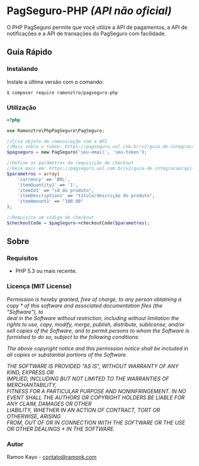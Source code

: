 # PagSeguro-PHP *(API não oficial)*

O PHP PagSeguro permite que você utilize a API de pagamentos, a API de notificações e 
a API de transações do PagSeguro com facilidade. 

## Guia Rápido

### Instalando

Instale a última versão com o comando:

```bash
$ composer require ramonztro/pagseguro-php
```

### Utilização

```php
<?php

use Ramonztro\PhpPagSeguro\PagSeguro;

//Cria objeto de comunicação com a API
//Mais sobre o token: https://pagseguro.uol.com.br/v2/guia-de-integracao/como-comecar.html#!configure-seu-token
$pagseguro = new PagSeguro('seu-email', 'seu-token');

//Define os parâmetros da requisição de checkout
//Veja mais em: https://pagseguro.uol.com.br/v2/guia-de-integracao/api-de-pagamentos.html
$parametros = array(
	'currency' => 'BRL',
	'itemQuantity1' => '1',
	'itemId1' => "id do produto",
	'itemDescription1' => "título/descrição do produto",
	'itemAmount1' => "100.00"
);

//Requisita um código de checkout
$checkoutCode = $pagSeguro->checkoutCode($parametros);

```

## Sobre

### Requisitos

- PHP 5.3 ou mais recente.

### Licença (MIT License)

*Permission is hereby granted, free of charge, to any person obtaining a copy * 
of this software and associated documentation files (the "Software"), to    
deal in the Software without restriction, including without limitation the  
rights to use, copy, modify, merge, publish, distribute, sublicense, and/or 
sell copies of the Software, and to permit persons to whom the Software is  
furnished to do so, subject to the following conditions:*                    
                                                                            
*The above copyright notice and this permission notice shall be included in  
all copies or substantial portions of the Software.*                         
                                                                            
*THE SOFTWARE IS PROVIDED "AS IS", WITHOUT WARRANTY OF ANY KIND, EXPRESS OR  
IMPLIED, INCLUDING BUT NOT LIMITED TO THE WARRANTIES OF MERCHANTABILITY,    
FITNESS FOR A PARTICULAR PURPOSE AND NONINFRINGEMENT. IN NO EVENT SHALL THE 
AUTHORS OR COPYRIGHT HOLDERS BE LIABLE FOR ANY CLAIM, DAMAGES OR OTHER      
LIABILITY, WHETHER IN AN ACTION OF CONTRACT, TORT OR OTHERWISE, ARISING     
FROM, OUT OF OR IN CONNECTION WITH THE SOFTWARE OR THE USE OR OTHER DEALINGS * 
IN THE SOFTWARE.*

### Autor

Ramon Kayo - <contato@ramonk.com>
